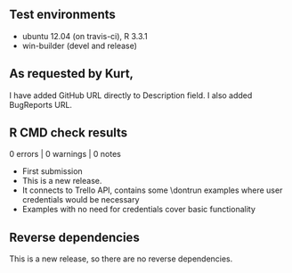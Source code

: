 ## Test environments
* ubuntu 12.04 (on travis-ci), R 3.3.1
* win-builder (devel and release)

## As requested by Kurt,
I have added GitHub URL directly to Description field. I also added BugReports URL.

## R CMD check results

0 errors | 0 warnings | 0 notes

* First submission
* This is a new release.
* It connects to Trello API, contains some \dontrun examples where user credentials would be necessary
* Examples with no need for credentials cover basic functionality

## Reverse dependencies

This is a new release, so there are no reverse dependencies.

